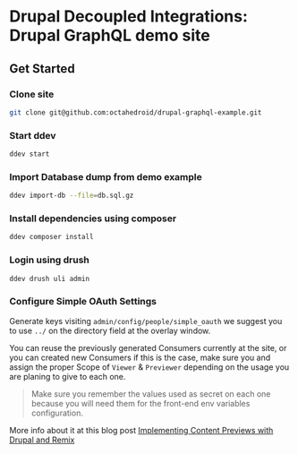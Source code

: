 # Drupal Decoupled Integrations: Drupal GraphQL demo site

## Get Started

### Clone site

```bash
git clone git@github.com:octahedroid/drupal-graphql-example.git
```

### Start ddev

```bash
ddev start
```

### Import Database dump from demo example

```bash
ddev import-db --file=db.sql.gz
```

### Install dependencies using composer

```bash
ddev composer install
```

### Login using drush

```bash
ddev drush uli admin
```

### Configure Simple OAuth Settings

Generate keys visiting `admin/config/people/simple_oauth` we suggest you to use `../` on the directory field at the overlay window.

You can reuse the previously generated Consumers currently at the site, or you can created new Consumers if this is the case, make sure you and assign the proper Scope of `Viewer` & `Previewer` depending on the usage you are planing to give to each one.

> Make sure you remember the values used as secret on each one because you will need them for the front-end env variables configuration.

More info about it at this blog post [Implementing Content Previews with Drupal and Remix](https://octahedroid.com/blog/implementing-content-previews-drupal-and-remix)
